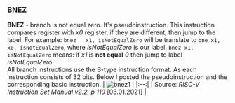### BNEZ
**BNEZ** - branch is not equal zero. It's pseudoinstruction. This instruction compares register with *x0* register, if they are different, then jump to the label. For example: `bnez 	x1, isNotEqualZero` will be translate to `bne x1, x0, isNotEqualZero`, where *isNotEqualZero* is our label. `bnez x1, isNotEqualZero` means: if *x1* is **not equal** *0* then jump to label *isNotEqualZero*. <br/>
All branch instructions use the B-type instruction format. As each instruction consists of 32 bits. Below I posted the pseudoinstruction and the corresponding basic instruction. 
| ![bnez1](https://user-images.githubusercontent.com/43972902/106786355-c0057f00-664e-11eb-81cb-c81710be4f92.png) |
|:--:|
| Source: *RISC-V Instruction Set Manual v2.2, p 110*  [03.01.2021] |
